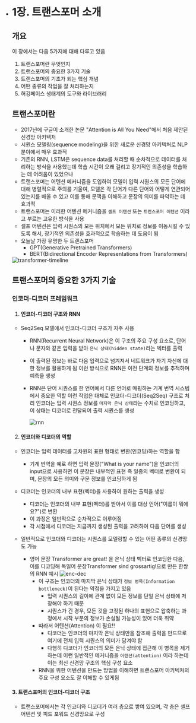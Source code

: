 * # 1장. 트랜스포머 소개

  ## 개요
  
  이 장에서는 다음 5가지에 대해 다루고 있음
  
  1. 트랜스포머란 무엇인지
  2. 트랜스포머의 중요한 3가지 기술 
  3. 트랜스포머의 기초가 되는 핵심 개념 
  4. 어떤 종류의 작업을 잘 처리하는지 
  5. 허깅페이스 생태계의 도구와 라이브러리
  
  ## 트랜스포머란
  
  - 2017년에 구글이 소개한 논문 "Attention is All You Need"에서 처음 제안된 신경망 아키텍처
  - 시퀀스 모델링(sequence modeling)을 위한 새로운 신경망 아키텍처로 NLP 분야에서 매우 효과적
  - 기존의 RNN, LSTM은 sequence data를 처리할 때 순차적으로 데이터를 처리하는 방식을 사용했는데 학습 시간이 오래 걸리고 장기적인 의존성을 학습하는 데 어려움이 있었으나
  - 트랜스포머는 어텐션 메커니즘을 도입하여 모델이 입력 시퀀스의 모든 단어에 대해 병렬적으로 주의를 기울여, 모델은 각 단어가 다른 단어와 어떻게 연관되어 있는지를 배울 수 있고 이를 통해 문맥을 이해하고 문장의 의미를 파악하는 데 효과적
  - 트랜스포머는 이러한 어텐션 메커니즘을 `셀프 어텐션` 또는 `트랜스포머 어텐션` 이라고 부르는 고유한 방식을 사용
  - 셀프 어텐션은 입력 시퀀스의 모든 위치에서 모든 위치로 정보를 이동시킬 수 있도록 해서, 장기적인 의존성을 효과적으로 학습하는 데 도움이 됨
  - 오늘날 가장 유명한 두 트랜스포머
    - GPT(Generative Pretrained Transformers)
    - BERT(Bidirectional Encoder Representations from Transformers)
  
  <img alt="transformer-timeline" caption="The transformers timeline" src="https://user-images.githubusercontent.com/100276387/240818612-54b9b038-629a-4df2-9722-d9bc9948672e.png" id="transformer-timeline"/>
  
  
  
  ## 트랜스포머의 중요한 3가지 기술 
  
  ### 인코더-디코더 프레임워크
  
  1. #### 인코더-디코더 구조와 RNN
  
  * Seq2Seq 모델에서 인코더-디코더 구조가 자주 사용
  
    * RNN(Recurrent Neural Network)은 이 구조의 주요 구성 요소로, 단어나 문자와 같은 입력을 받아 `은닉 상태(hidden state)`라는 벡터를 출력

    * 이 출력된 정보는 바로 다음 입력으로 넘겨져서 네트워크가 자기 자신에 대한 정보를 활용하게 됨
      이런 방식으로 RNN은 이전 단계의 정보를 추적하며 예측을 생성
  
    * RNN은 단어 시퀀스를 한 언어에서 다른 언어로 매핑하는 기계 번역 시스템에서 중요한 역할
      이런 작업은 대체로 인코더-디코더(Seq2Seq) 구조로 처리
      인코더는 입력 시퀀스 정보를 `마지막 은닉 상태`라는 수치로 인코딩하고, 이 상태는 디코더로 전달되어 출력 시퀀스를 생성
  
      
  
      ![rnn](https://user-images.githubusercontent.com/100276387/240818662-f72b2b05-4ca4-4ced-b552-08ebdebe6e47.png)
  
  
  2. #### 인코더와 디코더의 역할
  
  * 인코더는 입력 데이터를 고차원의 표현 형태로 변환(인코딩)하는 역할을 함
    * 기계 번역을 예로 하면 입력 문장("What is your name")을 인코더의 input으로 사용하면 이 문장은 내부적인 표현 즉 일종의 벡터로 변환이 되며, 문장의 모든 의미와 구문 정보를 인코딩하게 됨
  * 디코더는 인코더의 내부 표현(벡터)을 사용하여 원하는 출력을 생성
    * 디코더는 인코더의 내부 표현(벡터)를 받아서 이를 대상 언어("이름이 뭐에요?")로 변환
    * 이 과정은 일반적으로 순차적으로 이루어짐
    * 각 시점에서 디코더는 지금까지 생성된 출력을 고려하여 다음 단어를 생성
  * 일반적으로 인코더와 디코더는 시퀀스를 모델링할 수 있는 어떤 종류의 신경망도 가능
  
    * 영어 문장 Transformer are great! 을 은닉 상태 벡터로 인코딩한 다음, 이를 디코딩해 독일어 문장Transformer sind grossartig!으로 만든 한쌍의 RNN 예시
      ![enc-dec](https://user-images.githubusercontent.com/100276387/240818845-616671d5-f1e1-4ca3-a5da-a1a26b67c2f5.png)
      * 이 구조는 인코더의 마지막 은닉 상태가 `정보 병목(Information bottleneck)`이 된다는 약점을 가지고 있음
        * 입력 시퀀스의 길이에 관계 없이 모든 정보를 단일 은닉 상태에 저장해야 하기 때문
        * 시퀀스가 긴 경우, 모든 것을 고정된 하나의 표현으로 압축하는 과정에서 시작 부분의 정보가 손실될 가능성이 있어 더욱 취약
      * 따라서 어텐션(Attention) 이 필요!!
        * 디코더는 인코더의 마지막 은닉 상태만을 참조해 출력을 만드므로 여기에 전체 입력 시퀀스의 의미가 담겨야 함
        * 다행히 디코더가 인코더의 모든 은닉 상태에 접근해 이 병목을 제거하는데 이런 일반적인 메커니즘을 `어텐션(attention)` 이라 하는데 이는 최신 신경망 구조의 핵심 구성 요소
      * RNN을 위한 어텐션을 만드는 방법을 이해하면 트랜스포머 아키텍처의 주요 구성 요소도 잘 이해할 수 있게됨
  
  #### 3. 트랜스포머의 인코더-디코더 구조
  
  * 트랜스포머에서는 각 인코더와 디코더가 여러 층으로 쌓여 있으며, 각 층은 셀프 어텐션 및 피드 포워드 신경망으로 구성

